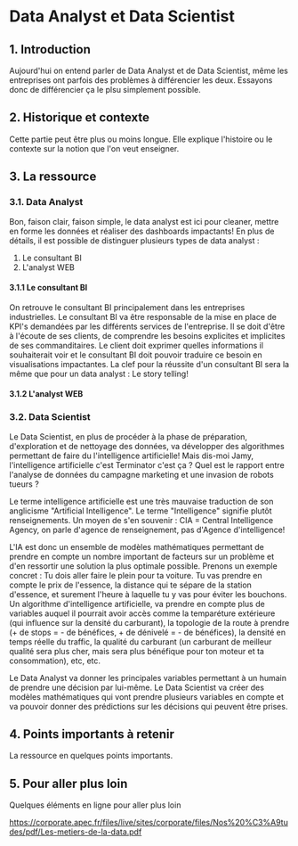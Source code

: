 # Data Analyst et Data Scientist

## 1. Introduction
Aujourd'hui on entend parler de Data Analyst et de Data Scientist, même les entreprises ont parfois des problèmes à différencier les deux. Essayons donc de différencier ça le plsu simplement possible.

## 2. Historique et contexte


Cette partie peut être plus ou moins longue. Elle explique l'histoire ou le contexte sur la notion que l'on veut enseigner.

## 3. La ressource

### 3.1. Data Analyst
Bon, faison clair, faison simple, le data analyst est ici pour cleaner, mettre en forme les données et réaliser des dashboards impactants! 
En plus de détails, il est possible de distinguer plusieurs types de data analyst : 
1. Le consultant BI
2. L'analyst WEB

#### 3.1.1 Le consultant BI

On retrouve le consultant BI principalement dans les entreprises industrielles. Le consultant BI va être responsable de la mise en place de KPI's demandées par les différents services de l'entreprise.
Il se doit d'être à l'écoute de ses clients, de comprendre les besoins explicites et implicites de ses commanditaires. Le client doit exprimer quelles informations il souhaiterait voir et le consultant BI doit pouvoir traduire ce besoin en visualisations impactantes. La clef pour la réussite d'un consultant BI sera la même que pour un data analyst : Le story telling!

#### 3.1.2 L'analyst WEB


### 3.2. Data Scientist

Le Data Scientist, en plus de procéder à la phase de préparation, d'exploration et de nettoyage des données, va développer des algorithmes permettant de faire du l'intelligence artificielle!
Mais dis-moi Jamy, l'intelligence artificielle c'est Terminator c'est ça ? Quel est le rapport entre l'analyse de données du campagne marketing et une invasion de robots tueurs ?

Le terme intelligence artificielle est une très mauvaise traduction de son anglicisme "Artificial Intelligence". Le terme "Intelligence" signifie plutôt renseignements. Un moyen de s'en souvenir :
CIA = Central Intelligence Agency, on parle d'agence de renseignement, pas d'Agence d'intelligence!

L'IA est donc un ensemble de modèles mathématiques permettant de prendre en compte un nombre important de facteurs sur un problème et d'en ressortir une solution la plus optimale possible.
Prenons un exemple concret :
Tu dois aller faire le plein pour ta voiture. Tu vas prendre en compte le prix de l'essence, la distance qui te sépare de la station d'essence, et surement l'heure à laquelle tu y vas pour éviter les bouchons.
Un algorithme d'intelligence artificielle, va prendre en compte plus de variables auquel il pourrait avoir accès comme la temparéture extérieure (qui influence sur la densité du carburant), la topologie de la route à prendre (+ de stops = - de bénéfices, + de dénivelé = - de bénéfices), la densité en temps réelle du traffic, la qualité du carburant (un carburant de meilleur qualité sera plus cher, mais sera plus bénéfique pour ton moteur et ta consommation), etc, etc.

Le Data Analyst va donner les principales variables permettant à un humain de prendre une décision par lui-même. Le Data Scientist va créer des modèles mathématiques qui vont prendre plusieurs variables en compte et va pouvoir donner des prédictions sur les décisions qui peuvent être prises.

## 4. Points importants à retenir
La ressource en quelques points importants.

## 5. Pour aller plus loin
Quelques éléments en ligne pour aller plus loin


https://corporate.apec.fr/files/live/sites/corporate/files/Nos%20%C3%A9tudes/pdf/Les-metiers-de-la-data.pdf

